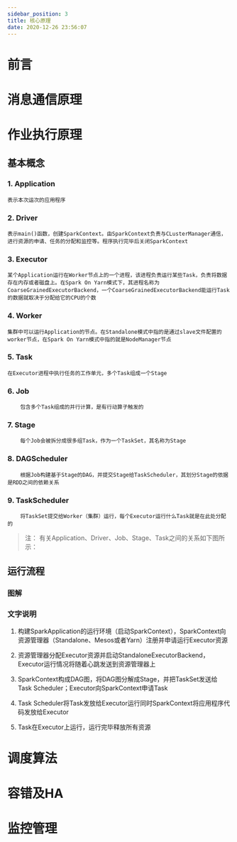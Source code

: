 ```yaml
---
sidebar_position: 3
title: 核心原理
date: 2020-12-26 23:56:07
---
```


# 前言

# 消息通信原理

# 作业执行原理

## 基本概念
### 1. Application

    表示本次运次的应用程序

### 2. Driver

    表示main()函数，创建SparkContext。由SparkContext负责与CLusterManager通信，进行资源的申请、任务的分配和监控等。程序执行完毕后关闭SparkContext

### 3. Executor

    某个Application运行在Worker节点上的一个进程，该进程负责运行某些Task，负责将数据存在内存或者磁盘上。在Spark On Yarn模式下，其进程名称为CoarseGrainedExecutorBackend，一个CoarseGrainedExecutorBackend能运行Task的数据就取决于分配给它的CPU的个数

### 4. Worker

    集群中可以运行Application的节点。在Standalone模式中指的是通过slave文件配置的worker节点，在Spark On Yarn模式中指的就是NodeManager节点

### 5. Task

    在Executor进程中执行任务的工作单元，多个Task组成一个Stage

### 6. Job

```
    包含多个Task组成的并行计算，是有行动算子触发的
```

### 7. Stage

```
    每个Job会被拆分成很多组Task，作为一个TaskSet，其名称为Stage
```

### 8. DAGScheduler

```
    根据Job构建基于Stage的DAG，并提交Stage给TaskScheduler，其划分Stage的依据是RDD之间的依赖关系
```

### 9. TaskScheduler

```
    将TaskSet提交给Worker（集群）运行，每个Executor运行什么Task就是在此处分配的
```

>注：
>   有关Application、Driver、Job、Stage、Task之间的关系如下图所示：





## 运行流程

### 图解

### 文字说明
1. 构建SparkApplication的运行环境（启动SparkContext），SparkContext向资源管理器（Standalone、Mesos或者Yarn）注册并申请运行Executor资源

2. 资源管理器分配Executor资源并启动StandaloneExecutorBackend，Executor运行情况将随着心跳发送到资源管理器上

3. SparkContext构成DAG图，将DAG图分解成Stage，并把TaskSet发送给Task Scheduler；Executor向SparkContext申请Task

4. Task Scheduler将Task发放给Executor运行同时SparkContext将应用程序代码发放给Executor

5. Task在Executor上运行，运行完毕释放所有资源



# 调度算法


# 容错及HA


# 监控管理